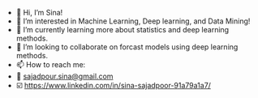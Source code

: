 - 👋 Hi, I’m Sina!
- 👀 I’m interested in Machine Learning, Deep learning, and Data Mining! 
- 🌱 I’m currently learning more about statistics and deep learning methods.
- 💞️ I’m looking to collaborate on forcast models using deep learning methods.
- 📫 How to reach me:
-   📧 sajadpour.sina@gmail.com
-   ☑️ https://www.linkedin.com/in/sina-sajadpoor-91a79a1a7/   

<!---
sinasajadpour/sinasajadpour is a ✨ special ✨ repository because its `README.md` (this file) appears on your GitHub profile.
You can click the Preview link to take a look at your changes.
--->
